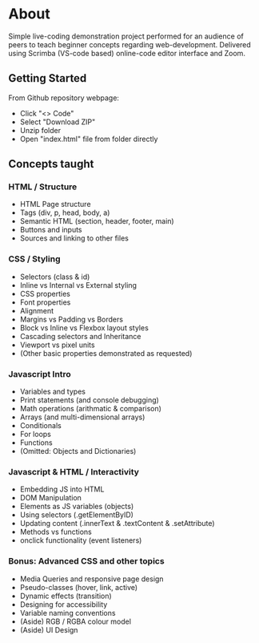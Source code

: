 # About
Simple live-coding demonstration project performed for an audience of peers to teach beginner concepts regarding web-development. Delivered using Scrimba (VS-code based) online-code editor interface and Zoom.

## Getting Started

From Github repository webpage:
- Click "<> Code"
- Select "Download ZIP"
- Unzip folder
- Open "index.html" file from folder directly

## Concepts taught

### HTML / Structure
- HTML Page structure
- Tags (div, p, head, body, a)
- Semantic HTML (section, header, footer, main)
- Buttons and inputs
- Sources and linking to other files

### CSS / Styling
- Selectors (class & id)
- Inline vs Internal vs External styling
- CSS properties
- Font properties
- Alignment
- Margins vs Padding vs Borders
- Block vs Inline vs Flexbox layout styles
- Cascading selectors and Inheritance
- Viewport vs pixel units
- (Other basic properties demonstrated as requested)

### Javascript Intro 
- Variables and types
- Print statements (and console debugging)
- Math operations (arithmatic & comparison)
- Arrays (and multi-dimensional arrays)
- Conditionals
- For loops
- Functions
- (Omitted: Objects and Dictionaries)

### Javascript & HTML / Interactivity
- Embedding JS into HTML
- DOM Manipulation 
- Elements as JS variables (objects)
- Using selectors (.getElementByID)
- Updating content (.innerText & .textContent & .setAttribute)
- Methods vs functions
- onclick functionality (event listeners)

### Bonus: Advanced CSS and other topics
- Media Queries and responsive page design
- Pseudo-classes (hover, link, active)
- Dynamic effects (transition)
- Designing for accessibility
- Variable naming conventions
- (Aside) RGB / RGBA colour model
- (Aside) UI Design



